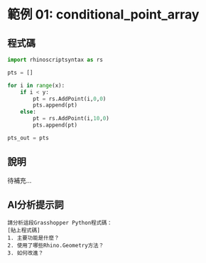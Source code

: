 # 範例 01: conditional_point_array

## 程式碼

```python
import rhinoscriptsyntax as rs

pts = []

for i in range(x):
    if i < y:
        pt = rs.AddPoint(i,0,0)
        pts.append(pt)
    else:
        pt = rs.AddPoint(i,10,0)
        pts.append(pt)

pts_out = pts
```

## 說明

待補充...

## AI分析提示詞

```
請分析這段Grasshopper Python程式碼：
[貼上程式碼]
1. 主要功能是什麼？
2. 使用了哪些Rhino.Geometry方法？
3. 如何改進？
```
